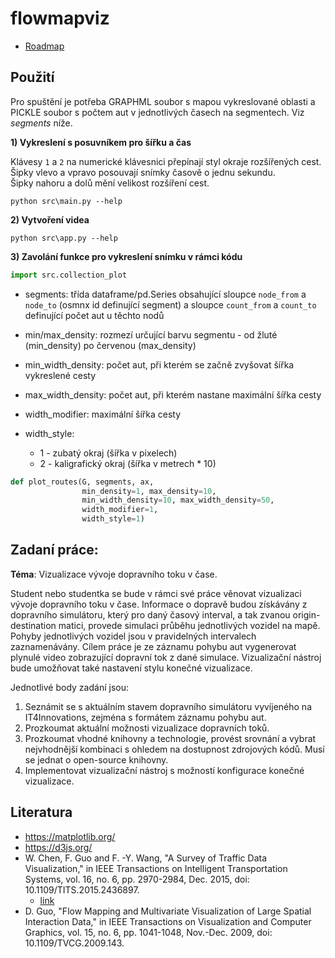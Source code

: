 # flowmapviz

* [Roadmap](../../wikis/Roadmap)

## Použití
Pro spuštění je potřeba GRAPHML soubor s mapou vykreslované oblasti a PICKLE soubor s počtem aut v jednotlivých časech na segmentech.
Viz *segments* níže.

**1) Vykreslení s posuvníkem pro šířku a čas**   

Klávesy `1` a `2` na numerické klávesnici přepínají styl okraje rozšířených cest.  
Šipky vlevo a vpravo posouvají snímky časově o jednu sekundu.  
Šipky nahoru a dolů mění velikost rozšíření cest.  
```
python src\main.py --help
```
**2) Vytvoření videa**
```
python src\app.py --help
```
**3) Zavolání funkce pro vykreslení snímku v rámci kódu**
```python
import src.collection_plot
```
* segments: třída dataframe/pd.Series obsahující sloupce `node_from` a `node_to` (osmnx id definující segment)
a sloupce `count_from` a `count_to` definující počet aut u těchto nodů

*  min/max_density: rozmezí určující barvu segmentu - od žluté (min_density) po červenou (max_density)
* min_width_density: počet aut, při kterém se začně zvyšovat šířka vykreslené cesty
* max_width_density: počet aut, při kterém nastane maximální šířka cesty
* width_modifier: maximální šířka cesty
* width_style:
  * 1 - zubatý okraj (šířka v pixelech)
  * 2 - kaligrafický okraj (šířka v metrech * 10)
```python
def plot_routes(G, segments, ax,
                min_density=1, max_density=10,
                min_width_density=10, max_width_density=50,
                width_modifier=1,
                width_style=1)
```

## Zadaní práce:

**Téma**: Vizualizace vývoje dopravního toku v čase.

Student nebo studentka se bude v rámci své práce věnovat vizualizaci vývoje dopravního toku v čase. Informace o dopravě budou získávány z dopravního simulátoru, který pro daný časový interval, a tak zvanou origin-destination matici, provede simulaci průběhu jednotlivých vozidel na mapě. Pohyby jednotlivých vozidel jsou v pravidelných intervalech zaznamenávány. Cílem práce je ze záznamu pohybu aut vygenerovat plynulé video zobrazující dopravní tok z dané simulace. Vizualizační nástroj bude umožňovat také nastavení stylu konečné vizualizace. 

Jednotlivé body zadání jsou:
1.	Seznámit se s aktuálním stavem dopravního simulátoru vyvíjeného na IT4Innovations, zejména s formátem záznamu pohybu aut.
2.	Prozkoumat aktuální možnosti vizualizace dopravních toků.
3.	Prozkoumat vhodné knihovny a technologie, provést srovnání a vybrat nejvhodnější kombinaci s ohledem na dostupnost zdrojových kódů. Musí se jednat o open-source knihovny.
4.	Implementovat vizualizační nástroj s možností konfigurace konečné vizualizace.

## Literatura

* https://matplotlib.org/
* https://d3js.org/
* W. Chen, F. Guo and F. -Y. Wang, "A Survey of Traffic Data Visualization," in IEEE Transactions on Intelligent Transportation Systems, vol. 16, no. 6, pp. 2970-2984, Dec. 2015, doi: 10.1109/TITS.2015.2436897.
  * [link](https://ieeexplore.ieee.org/abstract/document/7120975?casa_token=SS_93qCqCkoAAAAA:HoxHGaz1nd4d4u_TCP7qhNqVbFyGSFSGeUl7hip1F0jfK0h17_CniYEfNoPmTdoi5fMxwAkiBnA)
* D. Guo, "Flow Mapping and Multivariate Visualization of Large Spatial Interaction Data," in IEEE Transactions on Visualization and Computer Graphics, vol. 15, no. 6, pp. 1041-1048, Nov.-Dec. 2009, doi: 10.1109/TVCG.2009.143.
